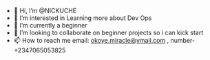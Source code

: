 - 👋 Hi, I’m @NICKUCHE
- 👀 I’m interested in Learning more about Dev Ops 
- 🌱 I’m currently a beginner
- 💞️ I’m looking to collaborate on beginner projects so i can kick start
- 📫 How to reach me email: okoye.miracle@ymail.com , number- +2347065053825

<!---
NICKUCHE/NICKUCHE is a ✨ special ✨ repository because its `README.md` (this file) appears on your GitHub profile.
You can click the Preview link to take a look at your changes.
--->
